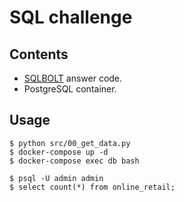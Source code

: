 # SQL challenge 

## Contents
- [SQLBOLT](https://sqlbolt.com/) answer code.
- PostgreSQL container.

## Usage
```
$ python src/00_get_data.py
$ docker-compose up -d
$ docker-compose exec db bash
```

```
$ psql -U admin admin
$ select count(*) from online_retail;
```
